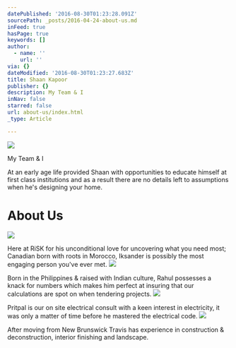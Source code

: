 ```yaml
---
datePublished: '2016-08-30T01:23:28.091Z'
sourcePath: _posts/2016-04-24-about-us.md
inFeed: true
hasPage: true
keywords: []
author:
  - name: ''
    url: ''
via: {}
dateModified: '2016-08-30T01:23:27.683Z'
title: Shaan Kapoor
publisher: {}
description: My Team & I
inNav: false
starred: false
url: about-us/index.html
_type: Article

---
```

![](https://the-grid-user-content.s3-us-west-2.amazonaws.com/89c29666-a606-4785-9953-b7c84cceb25c.jpg)

My Team & I

At an early age life provided Shaan with opportunities to educate himself at first class institutions and as a result there are no details left to assumptions when he's designing your home.

# About Us
![](https://the-grid-user-content.s3-us-west-2.amazonaws.com/f4fe1b39-43f2-4acc-91c0-f1dbaf7a8074.jpg)

Here at RiSK for his unconditional love for uncovering what you need most; Canadian born with roots in Morocco, Iksander is possibly the most engaging person you've ever met.
![](https://the-grid-user-content.s3-us-west-2.amazonaws.com/8856bf18-b006-4b75-a7b3-336af42e5ccc.jpg)

Born in the Philippines & raised with Indian culture, Rahul possesses a knack for numbers which makes him perfect at insuring that our calculations are spot on when tendering projects.
![](https://the-grid-user-content.s3-us-west-2.amazonaws.com/caa53464-1a37-4190-a028-adec9c4c6f0d.jpg)

Pritpal is our on site electrical consult with a keen interest in electricity, it was only a matter of time before he mastered the electrical code.
![](https://s3-us-west-2.amazonaws.com/the-grid-img/p/6cabdc8a7468a231ca4aa30253681f568a1a64fc.png)

After moving from New Brunswick Travis has experience in construction & deconstruction, interior finishing and landscape.